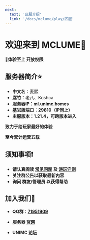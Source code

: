 ```yaml
---
next:
  text: '区服介绍'
  link: '/docs/mclume/play/区服'
---
```

# 欢迎来到 **MCLUME**:high_brightness:
**:diamond_shape_with_a_dot_inside:体验至上 开放权限**
## 服务器简介:star:
- **中文名**：麦熙
- **腐竹**：老八、Koshca
- **服务器IP：ml.unimc.homes**
- **基岩版端口：29810（IP同上）**
- **主服版本：1.21.4，可跨版本进入**
 
**致力于给玩家最好的体验**
 
**至今累计运营五载**
## 须知事项:exclamation:
- **请认真阅读 [常见问题](/docs/all/ask) 及 [游玩守则](/docs/all/rules.html#游玩守则)**
- **关注群公告以获取最新内容**
- **询问 群友/管理员 以获得帮助**
## 加入我们:iphone:
 
- **QQ群：[71951909](https://qm.qq.com/q/yWpttnMwfe)**
 
- **服务器 [官网](https://www.mcpool.net)**
 
- **UNIMC [论坛](https://bbs.unimc.homes)**